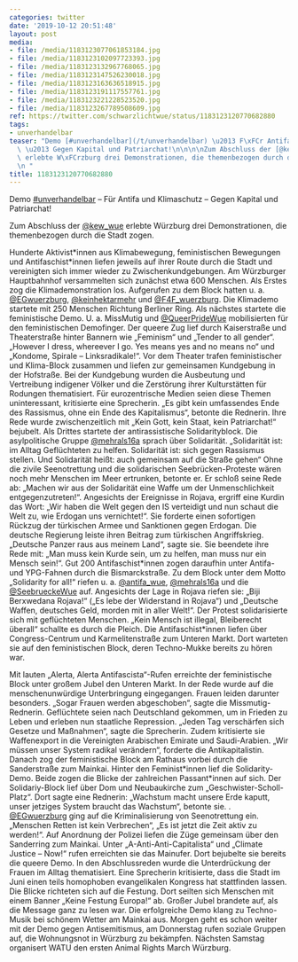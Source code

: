 ```yaml
---
categories: twitter
date: '2019-10-12 20:51:48'
layout: post
media:
- file: /media/1183123077061853184.jpg
- file: /media/1183123102097723393.jpg
- file: /media/1183123132967768065.jpg
- file: /media/1183123147526230018.jpg
- file: /media/1183123163636518915.jpg
- file: /media/1183123191117557761.jpg
- file: /media/1183123221228523520.jpg
- file: /media/1183123267789508609.jpg
ref: https://twitter.com/schwarzlichtwue/status/1183123120770682880
tags:
- unverhandelbar
teaser: "Demo [#unverhandelbar](/t/unverhandelbar) \u2013 F\xFCr Antifa und Klimaschutz\
  \ \u2013 Gegen Kapital und Patriarchat!\n\n\n\nZum Abschluss der [@kew_wue](https://twitter.com/kew_wue)\
  \ erlebte W\xFCrzburg drei Demonstrationen, die themenbezogen durch die Stadt zogen.\n\
  \n "
title: 1183123120770682880
---
```

Demo [#unverhandelbar](/t/unverhandelbar) – Für Antifa und Klimaschutz – Gegen Kapital und Patriarchat!



Zum Abschluss der [@kew_wue](https://twitter.com/kew_wue) erlebte Würzburg drei Demonstrationen, die themenbezogen durch die Stadt zogen.

 
Hunderte Aktivist\*innen aus Klimabewegung, feministischen Bewegungen und Antifaschist\*innen liefen jeweils auf ihrer Route durch die Stadt und vereinigten sich immer wieder zu Zwischenkundgebungen. 
Am Würzburger Hauptbahnhof versammelten sich zunächst etwa 600 Menschen. Als Erstes zog die Klimademonstration los. Aufgerufen zu dem Block hatten u. a. [@EGwuerzburg](https://twitter.com/EGwuerzburg), [@keinhektarmehr](https://twitter.com/keinhektarmehr) und [@F4F_wuerzburg](https://twitter.com/F4F_wuerzburg). Die Klimademo startete mit 250 Menschen Richtung Berliner Ring.
Als nächstes startete die feministische Demo. U. a. MissMutig und [@QueerPrideWue](https://twitter.com/QueerPrideWue) mobilisierten für den feministischen Demofinger. Der queere Zug lief durch Kaiserstraße und Theaterstraße hinter Bannern wie „Feminism“ und „Tender to all gender“.
„However I dress, whereever I go. Yes means yes and no means no“ und „Kondome, Spirale – Linksradikale!“.
Vor dem Theater trafen feministischer und Klima-Block zusammen und liefen zur gemeinsamen Kundgebung in der Hofstraße. Bei der Kundgebung wurden die Ausbeutung und Vertreibung indigener Völker und die Zerstörung ihrer Kulturstätten für Rodungen thematisiert. 
Für eurozentrische Medien seien diese Themen uninteressant, kritisierte eine Sprecherin. „Es gibt kein umfassendes Ende des Rassismus, ohne ein Ende des Kapitalismus“, betonte die Rednerin. Ihre Rede wurde zwischenzeitlich mit „Kein Gott, kein Staat, kein Patriarchat!“ bejubelt. 
Als Drittes startete der antirassistische Solidarityblock. Die asylpolitische Gruppe [@mehrals16a](https://twitter.com/mehrals16a) sprach über Solidarität. „Solidarität ist: im Alltag Geflüchteten zu helfen. Solidarität ist: sich gegen Rassismus stellen. Und Solidarität heißt: auch gemeinsam auf die Straße gehen“
Ohne die zivile Seenotrettung und die solidarischen Seebrücken-Proteste wären noch mehr Menschen im Meer ertrunken, betonte er. Er schloß seine Rede ab: „Machen wir aus der Solidarität eine Waffe um der Unmenschlichkeit entgegenzutreten!“.
Angesichts der Ereignisse in Rojava, ergriff eine Kurdin das Wort: „Wir haben die Welt gegen den IS verteidigt und nun schaut die Welt zu, wie Erdogan uns vernichtet!“.
Sie forderte einen sofortigen Rückzug der türkischen Armee und Sanktionen gegen Erdogan. Die deutsche Regierung leiste ihren Beitrag zum türkischen Angriffskrieg. „Deutsche Panzer raus aus meinem Land“, sagte sie.
Sie beendete ihre Rede mit: „Man muss kein Kurde sein, um zu helfen, man muss nur ein Mensch sein!“.
Gut 200 Antifaschist\*innen zogen daraufhin unter Antifa- und YPG-Fahnen durch die Bismarckstraße. Zu dem Block unter dem Motto „Solidarity for all!“ riefen u. a. [@antifa_wue](https://twitter.com/antifa_wue), [@mehrals16a](https://twitter.com/mehrals16a) und die [@SeebrueckeWue](https://twitter.com/SeebrueckeWue) auf.
Angesichts der Lage in Rojava riefen sie: „Biji Berxwedana Rojava!“ („Es lebe der Widerstand in Rojava“) und „Deutsche Waffen, deutsches Geld, morden mit in aller Welt!“.
Der Protest solidarisierte sich mit geflüchteten Menschen. „Kein Mensch ist illegal, Bleiberecht überall“ schallte es durch die Pleich. Die Antifaschist\*innen liefen über Congress-Centrum und Karmelitenstraße zum Unteren Markt.
Dort warteten sie auf den feministischen Block, deren Techno-Mukke bereits zu hören war.

Mit lauten „Alerta, Alerta Antifascista“-Rufen erreichte der feministische Block unter großem Jubel den Unteren Markt.
In der Rede wurde auf die menschenunwürdige Unterbringung eingegangen. Frauen leiden darunter besonders. „Sogar Frauen werden abgeschoben“, sagte die Missmutig-Rednerin. Geflüchtete seien nach Deutschland gekommen, um in Frieden zu Leben und erleben nun staatliche Repression.
„Jeden Tag verschärfen sich Gesetze und Maßnahmen“, sagte die Sprecherin. Zudem kritisierte sie Waffenexport in die Vereinigten Arabischen Emirate und Saudi-Arabien. „Wir müssen unser System radikal verändern“, forderte die Antikapitalistin.
Danach zog der feministische Block am Rathaus vorbei durch die Sanderstraße zum Mainkai. Hinter den Feminist\*innen lief die Solidarity-Demo. Beide zogen die Blicke der zahlreichen Passant\*innen auf sich.
Der Solidariy-Block lief über Dom und Neubaukirche zum „Geschwister-Scholl-Platz“. Dort sagte eine Rednerin: „Wachstum macht unsere Erde kaputt, unser jetziges System braucht das Wachstum“, betonte sie.
. [@EGwuerzburg](https://twitter.com/EGwuerzburg) ging auf die Kriminalisierung von Seenotrettung ein. „Menschen Retten ist kein Verbrechen“, „Es ist jetzt die Zeit aktiv zu werden!“.
Auf Anordnung der Polizei liefen die Züge gemeinsam über den Sanderring zum Mainkai. Unter „A-Anti-Anti-Capitalista“ und „Climate Justice – Now!“ rufen erreichten sie das Mainufer. Dort bejubelte sie bereits die queere Demo.
In den Abschlussreden wurde die Unterdrückung der Frauen im Alltag thematisiert. Eine Sprecherin kritisierte, dass die Stadt im Juni einen teils homophoben evangelikalen Kongress hat stattfinden lassen.
Die Blicke richteten sich auf die Festung. Dort seilten sich Menschen mit einem Banner „Keine Festung Europa!“ ab. Großer Jubel brandete auf, als die Message ganz zu lesen war. Die erfolgreiche Demo klang zu Techno-Musik bei schönem Wetter am Mainkai aus. 
Morgen geht es schon weiter mit der Demo gegen Antisemitismus, am Donnerstag rufen soziale Gruppen auf, die Wohnungsnot in Würzburg zu bekämpfen. Nächsten Samstag organisert WATU den ersten Animal Rights March Würzburg.